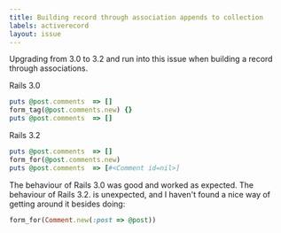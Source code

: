 ```yaml
---
title: Building record through association appends to collection
labels: activerecord
layout: issue
---
```


Upgrading from 3.0 to 3.2 and run into this issue when building a record through associations.

Rails 3.0

``` ruby
puts @post.comments  => []
form_tag(@post.comments.new) {}
puts @post.comments  => []
```

Rails 3.2

``` ruby
puts @post.comments  => []
form_for(@post.comments.new)
puts @post.comments  => [#<Comment id=nil>]
```

The behaviour of Rails 3.0 was good and worked as expected. The behaviour of Rails 3.2. is unexpected, and I haven't found a nice way of getting around it besides doing:

``` ruby
form_for(Comment.new(:post => @post))
```

